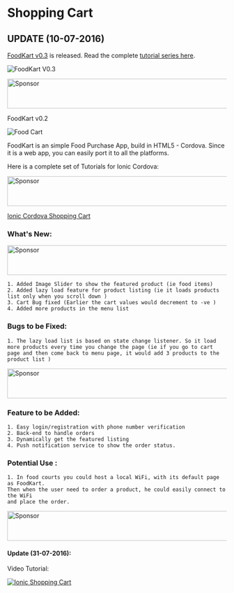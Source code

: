 # Shopping Cart 

## UPDATE (10-07-2016)
[FoodKart v0.3](https://github.com/arjunsk/ionic-firebase-shopping-cart) is released. Read the complete [tutorial series here](http://www.arjunsk.com/tag/firebase/). 

![FoodKart V0.3 ](https://raw.githubusercontent.com/arjunsk/ionic-firebase-shopping-cart/master/fk-latest.png)

<a target='_blank' rel='nofollow' href='https://app.codesponsor.io/link/kpPTfcZs2AmDLYbvJ42HTnR3/arjunsk/ionic-shopping-cart-2'>
  <img alt='Sponsor' width='888' height='68' src='https://app.codesponsor.io/embed/kpPTfcZs2AmDLYbvJ42HTnR3/arjunsk/ionic-shopping-cart-2.svg' />
</a>

FoodKart v0.2

![Food Cart ](https://raw.githubusercontent.com/arjunsk/ionic-shopping-cart-2/master/%23SCREEN_SHOT/screen.png)

FoodKart is an simple Food Purchase App, build in HTML5 - Cordova. Since it is a web app, you can easily port it to all the platforms.

Here is a complete set of Tutorials for Ionic Cordova:

<a target='_blank' rel='nofollow' href='https://app.codesponsor.io/link/kpPTfcZs2AmDLYbvJ42HTnR3/arjunsk/ionic-shopping-cart-2'>
  <img alt='Sponsor' width='888' height='68' src='https://app.codesponsor.io/embed/kpPTfcZs2AmDLYbvJ42HTnR3/arjunsk/ionic-shopping-cart-2.svg' />
</a>


[Ionic Cordova Shopping Cart ](http://www.arjunsk.com/tag/shopping-cart/)

###  What's New:

<a target='_blank' rel='nofollow' href='https://app.codesponsor.io/link/kpPTfcZs2AmDLYbvJ42HTnR3/arjunsk/ionic-shopping-cart-2'>
  <img alt='Sponsor' width='888' height='68' src='https://app.codesponsor.io/embed/kpPTfcZs2AmDLYbvJ42HTnR3/arjunsk/ionic-shopping-cart-2.svg' />
</a>


    1. Added Image Slider to show the featured product (ie food items)
    2. Added lazy load feature for product listing (ie it loads products list only when you scroll down )
    3. Cart Bug fixed (Earlier the cart values would decrement to -ve )
    4. Added more products in the menu list

###  Bugs to be Fixed:

    1. The lazy load list is based on state change listener. So it load more products every time you change the page (ie if you go to cart page and then come back to menu page, it would add 3 products to the product list )

<a target='_blank' rel='nofollow' href='https://app.codesponsor.io/link/kpPTfcZs2AmDLYbvJ42HTnR3/arjunsk/ionic-shopping-cart-2'>
  <img alt='Sponsor' width='888' height='68' src='https://app.codesponsor.io/embed/kpPTfcZs2AmDLYbvJ42HTnR3/arjunsk/ionic-shopping-cart-2.svg' />
</a>


###  Feature to be Added:

    1. Easy login/registration with phone number verification
    2. Back-end to handle orders
    3. Dynamically get the featured listing
    4. Push notification service to show the order status.

###  Potential Use :

    1. In food courts you could host a local WiFi, with its default page as FoodKart. 
    Then when the user need to order a product, he could easily connect to the WiFi 
    and place the order.  

<a target='_blank' rel='nofollow' href='https://app.codesponsor.io/link/kpPTfcZs2AmDLYbvJ42HTnR3/arjunsk/ionic-shopping-cart-2'>
  <img alt='Sponsor' width='888' height='68' src='https://app.codesponsor.io/embed/kpPTfcZs2AmDLYbvJ42HTnR3/arjunsk/ionic-shopping-cart-2.svg' />
</a>




#### Update (31-07-2016):

Video Tutorial: 

[![Ionic Shopping Cart](https://img.youtube.com/vi/86u1_-ggsDE/0.jpg)](https://www.youtube.com/watch?v=86u1_-ggsDE&feature=youtu.be)

